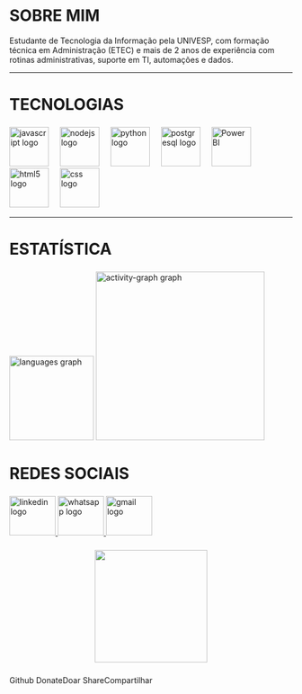 # SOBRE MIM

Estudante de Tecnologia da Informação pela UNIVESP, com formação técnica em Administração (ETEC) e mais de 2 anos de experiência com rotinas administrativas, suporte em TI, automações e dados. 

---
<h1 align="left">TECNOLOGIAS</h1>

###

<div align="left">
  <img src="https://cdn.jsdelivr.net/gh/devicons/devicon/icons/javascript/javascript-original.svg" height="70" alt="javascript logo"  />
  <img width="12" />
  <img src="https://cdn.simpleicons.org/nodedotjs/339933" height="70" alt="nodejs logo"  />
  <img width="12" />
  <img src="https://cdn.jsdelivr.net/gh/devicons/devicon/icons/python/python-original.svg" height="70" alt="python logo"  />
  <img width="12" />
  <img src="https://cdn.jsdelivr.net/gh/devicons/devicon/icons/postgresql/postgresql-original.svg" height="70" alt="postgresql logo"  />
  <img width="12" />
  <img src="https://upload.wikimedia.org/wikipedia/commons/c/cf/New_Power_BI_Logo.svg" height="70" alt="Power BI" />
  <img src="https://upload.wikimedia.org/wikipedia/commons/0/0b/Transparent.png" width="15" height="0.3" alt="" />
  <img src="https://cdn.jsdelivr.net/gh/devicons/devicon/icons/html5/html5-original.svg" height="70" alt="html5 logo"  />
  <img width="12" />
  <img src="https://cdn.jsdelivr.net/gh/devicons/devicon/icons/css3/css3-original.svg" height="70" alt="css logo"  />
  <img width="12" />

---



###

###

<h1 align="left">ESTATÍSTICA</h1>

###

<div align="left">
  <img src="https://github-readme-stats.vercel.app/api/top-langs?username=RomaArtur&locale=en&hide_title=false&layout=compact&card_width=320&langs_count=10&theme=github_dark&hide_border=true&order=2" height="150" alt="languages graph"  />
  <img src="https://github-readme-activity-graph.vercel.app/graph?username=RomaArtur&radius=16&theme=github-dark&area=true&order=5&hide_border=true&hide_title=true" height="300" alt="activity-graph graph"  />
</div>

###

<h1 align="left">REDES SOCIAIS</h1>

###

<div align="left">
  <a href="https://www.linkedin.com/in/artur-roma-furtado/" target="_blank">
    <img src="https://raw.githubusercontent.com/maurodesouza/profile-readme-generator/master/src/assets/icons/social/linkedin/default.svg" width="82" height="70" alt="linkedin logo"  />
  </a>
  <a href="https://bit.ly/4lTIueG" target="_blank">
    <img src="https://raw.githubusercontent.com/maurodesouza/profile-readme-generator/master/src/assets/icons/social/whatsapp/default.svg" width="82" height="70" alt="whatsapp logo"  />
  </a>
  <a href="mailto: arturromafurtado@gmail.com" target="_blank">
    <img src="https://raw.githubusercontent.com/maurodesouza/profile-readme-generator/master/src/assets/icons/social/gmail/default.svg" width="82" height="70" alt="gmail logo"  />
  </a>
</div>

###

<div align="center">
  <img height="200" src="https://media.tenor.com/-pAGB1QL15wAAAAi/crash-bandicoot-crash.gif"  />
</div>

###

###
Github
DonateDoar
ShareCompartilhar
